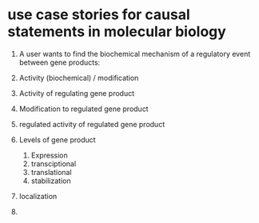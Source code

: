 #  use case stories for causal statements in molecular biology

1. A user wants to find the biochemical mechanism of a regulatory event between gene products:
 1. Activity (biochemical) / modification
  1. Activity of regulating gene product
  1. Modification to regulated gene product
  1. regulated activity of regulated gene product
 1. Levels of gene product
    1. Expression 
    1. transciptional
    1. translational
    1. stabilization
 1. localization

1. 
